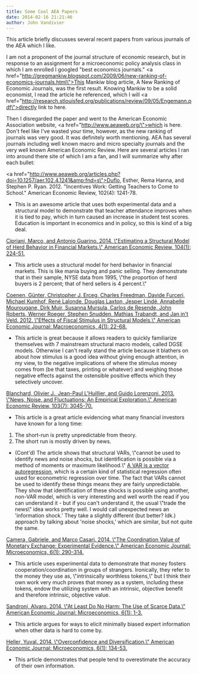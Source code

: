```yaml
---
title: Some Cool AEA Papers
date: 2014-02-16 21:21:46
author: John Vandivier
---
```




This article briefly discusses several recent papers from various journals of the AEA which I like.

I am not a proponent of the journal structure of economic research, but in response to an assignment for a microeconomic policy analysis class in which I am enrolled I googled \"best economics journals.\" <a href=\"http://gregmankiw.blogspot.com/2009/06/new-ranking-of-economics-journals.html\">This Mankiw blog article, A New Ranking of Economic Journals</a>, was the first result. Knowing Mankiw to be a solid economist, I read the article he referenced, which I will <a href=\"http://research.stlouisfed.org/publications/review/09/05/Engemann.pdf\">directly link to here.</a>

Then I disregarded the paper and went to the American Economic Association website, <a href=\"http://www.aeaweb.org/\">which is here</a>. Don't feel like I've wasted your time, however, as the new ranking of journals was very good. It was definitely worth mentioning. AEA has several journals including well known macro and micro specialty journals and the very well known American Economic Review. Here are several articles I ran into around there site of which I am a fan, and I will summarize why after each bullet:

<a href=\"http://www.aeaweb.org/articles.php?doi=10.1257/aer.102.4.1241&amp;fnd=s\">Duflo, Esther, Rema Hanna, and Stephen P. Ryan. 2012. \"Incentives Work: Getting Teachers to Come to School.\" American Economic Review, 102(4): 1241-78.</a>
<ul>
	<li>This is an awesome article that uses both experimental data and a structural model to demonstrate that teacher attendance improves when it is tied to pay, which in turn caused an increase in student test scores. Education is important in economics and in policy, so this is kind of a big deal.</li>
</ul>
<a href=\"http://www.aeaweb.org/articles.php?doi=10.1257/aer.104.1.224&amp;fnd=s\">Cipriani, Marco, and Antonio Guarino. 2014. \"Estimating a Structural Model of Herd Behavior in Financial Markets.\" American Economic Review, 104(1): 224-51.</a>
<ul>
	<li>This article uses a structural model for herd behavior in financial markets. This is like mania buying and panic selling. They demonstrate that in their sample, NYSE data from 1995, \"the proportion of herd buyers is 2 percent; that of herd sellers is 4 percent.\"</li>
</ul>
<a href=\"http://www.aeaweb.org/articles.php?doi=10.1257/mac.4.1.22&amp;fnd=s\">Coenen, Günter, Christopher J. Erceg, Charles Freedman, Davide Furceri, Michael Kumhof, René Lalonde, Douglas Laxton, Jesper Lindé, Annabelle Mourougane, Dirk Muir, Susanna Mursula, Carlos de Resende, John Roberts, Werner Roeger, Stephen Snudden, Mathias Trabandt, and Jan in't Veld. 2012. \"Effects of Fiscal Stimulus in Structural Models.\" American Economic Journal: Macroeconomics, 4(1): 22-68.</a>
<ul>
	<li>This article is great because it allows readers to quickly familiarize themselves with 7 mainstream structural macro models, called DGSE models. Otherwise I can't really stand the article because it blathers on about how stimulus is a good idea without giving enough attention, in my view, to the negative implications of where the stimulus money comes from (be that taxes, printing or whatever) and weighing those negative effects against the ostensible positive effects which they selectively uncover.</li>
</ul>
<a href=\"http://www.aeaweb.org/articles.php?doi=10.1257/aer.103.7.3045&amp;fnd=s\">Blanchard, Olivier J., Jean-Paul L'Huillier, and Guido Lorenzoni. 2013. \"News, Noise, and Fluctuations: An Empirical Exploration.\" American Economic Review, 103(7): 3045-70.</a>
<ul>
	<li>This article is a great article evidencing what many financial investors have known for a long time:</li>
</ul>
<ol>
	<li>The short-run is pretty unpredictable from theory.</li>
	<li>The short run is mostly driven by news.</li>
</ol>
<ul>
	<li>(Cont'd) The article shows that structural VARs, \"cannot be used to identify news and noise shocks, but identification is possible via a method of moments or maximum likelihood.\" <a href=\"http://en.wikipedia.org/w/index.php?title=Vector_autoregression&amp;oldid=592179602\">A VAR is a vector autoregression</a>, which is a certain kind of statistical regression often used for econometric regression over time. The fact that VARs cannot be used to identify these things means they are fairly unpredictable. They show that identification of these shocks is possible using another, non-VAR model, which is very interesting and well worth the read if you can understand it - but if you can't understand it, the usual \"trade the news\" idea works pretty well. I would call unexpected news an 'information shock.' They take a slightly different (but better? Idk.) approach by talking about 'noise shocks,' which are similar, but not quite the same.</li>
</ul>
<a href=\"http://www.aeaweb.org/articles.php?doi=10.1257/mic.6.1.290&amp;fnd=s\">Camera, Gabriele, and Marco Casari. 2014. \"The Coordination Value of Monetary Exchange: Experimental Evidence.\" American Economic Journal: Microeconomics, 6(1): 290-314.</a>
<ul>
	<li>This article uses experimental data to demonstrate that money fosters cooperation/coordination in groups of strangers. Ironically, they refer to the money they use as, \"intrinsically worthless tokens,\" but I think their own work very much proves that money as a system, including these tokens, endow the utilizing system with an intrinsic, objective benefit and therefore intrinsic, objective value.</li>
</ul>
<a href=\"http://www.aeaweb.org/articles.php?doi=10.1257/mic.6.1.1&amp;fnd=s\">Sandroni, Alvaro. 2014. \"At Least Do No Harm: The Use of Scarce Data.\" American Economic Journal: Microeconomics, 6(1): 1-3.</a>
<ul>
	<li>This article argues for ways to elicit minimally biased expert information when other data is hard to come by.</li>
</ul>
<a href=\"http://www.aeaweb.org/articles.php?doi=10.1257/mic.6.1.134&amp;fnd=s\">Heller, Yuval. 2014. \"Overconfidence and Diversification.\" American Economic Journal: Microeconomics, 6(1): 134-53.</a>
<ul>
	<li>This article demonstrates that people tend to overestimate the accuracy of their own information.</li>
</ul>